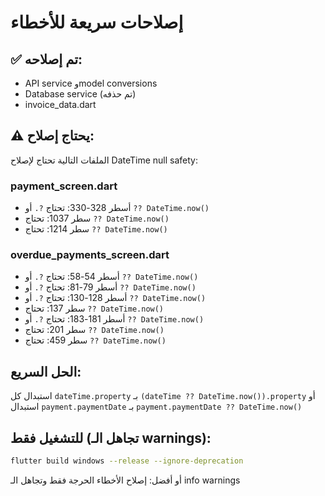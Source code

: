 # إصلاحات سريعة للأخطاء

## ✅ تم إصلاحه:
- API service وmodel conversions  
- Database service (تم حذفه)
- invoice_data.dart

## ⚠️ يحتاج إصلاح:
الملفات التالية تحتاج لإصلاح DateTime null safety:

### payment_screen.dart
- أسطر 328-330: تحتاج `?.` أو `?? DateTime.now()`
- سطر 1037: تحتاج `?? DateTime.now()`  
- سطر 1214: تحتاج `?? DateTime.now()`

### overdue_payments_screen.dart  
- أسطر 54-58: تحتاج `?.` أو `?? DateTime.now()`
- أسطر 79-81: تحتاج `?.` أو `?? DateTime.now()`
- أسطر 128-130: تحتاج `?.` أو `?? DateTime.now()`
- سطر 137: تحتاج `?? DateTime.now()`
- أسطر 181-183: تحتاج `?.` أو `?? DateTime.now()` 
- سطر 201: تحتاج `?? DateTime.now()`
- سطر 459: تحتاج `?? DateTime.now()`

## الحل السريع:
استبدال كل `dateTime.property` بـ `(dateTime ?? DateTime.now()).property`
أو استبدال `payment.paymentDate` بـ `payment.paymentDate ?? DateTime.now()`

## للتشغيل فقط (تجاهل الـ warnings):
```bash
flutter build windows --release --ignore-deprecation
```

أو أفضل: إصلاح الأخطاء الحرجة فقط وتجاهل الـ info warnings

